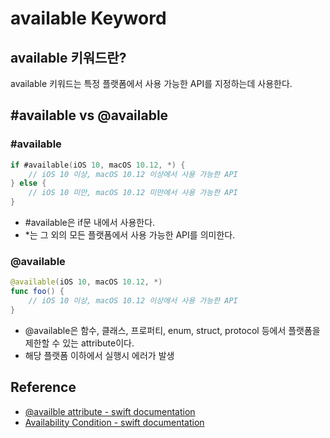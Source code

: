 # available Keyword

## available 키워드란?

available 키워드는 특정 플랫폼에서 사용 가능한 API를 지정하는데 사용한다.

## #available vs @available

### #available

```swift
if #available(iOS 10, macOS 10.12, *) {
    // iOS 10 이상, macOS 10.12 이상에서 사용 가능한 API
} else {
    // iOS 10 미만, macOS 10.12 미만에서 사용 가능한 API
}
```
- #available은 if문 내에서 사용한다.
- *는 그 외의 모든 플랫폼에서 사용 가능한 API를 의미한다.

### @available

```swift
@available(iOS 10, macOS 10.12, *)
func foo() {
    // iOS 10 이상, macOS 10.12 이상에서 사용 가능한 API
}
```
- @available은 함수, 클래스, 프로퍼티, enum, struct, protocol 등에서 플랫폼을 제한할 수 있는 attribute이다.
- 해당 플랫폼 이하에서 실행시 에러가 발생

## Reference

- [@availble attribute - swift documentation](https://docs.swift.org/swift-book/documentation/the-swift-programming-language/attributes/#available)
- [Availability Condition - swift documentation](https://docs.swift.org/swift-book/documentation/the-swift-programming-language/statements/#Availability-Condition)
